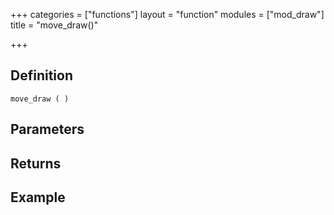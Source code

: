 +++
categories = ["functions"]
layout = "function"
modules = ["mod_draw"]
title = "move_draw()"

+++

## Definition

    move_draw ( )

## Parameters

## Returns

## Example

